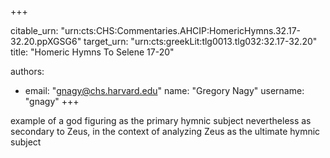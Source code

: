 +++


citable_urn: "urn:cts:CHS:Commentaries.AHCIP:HomericHymns.32.17-32.20.ppXGSG6"
target_urn: "urn:cts:greekLit:tlg0013.tlg032:32.17-32.20"
title: "Homeric Hymns To Selene 17-20"

authors:
- email: "gnagy@chs.harvard.edu"
  name: "Gregory Nagy"
  username: "gnagy"
+++

<p>example of a god figuring as the primary hymnic subject nevertheless as secondary to Zeus, in the context of analyzing Zeus as the ultimate hymnic subject</p>